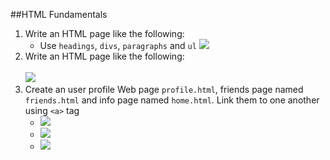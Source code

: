 ##HTML Fundamentals
1. Write an HTML page like the following:
	* Use `headings`, `divs`, `paragraphs` and `ul`
![](http://s28.postimg.org/a9fv4p5sd/runnets_home.png)
2. Write an HTML page like the following:<br><br>
  ![](http://s14.postimg.org/qw5r7uupd/nestedlists.png) 
3. Create an user profile Web page `profile.html`, friends page named `friends.html` and info page named `home.html`. Link them to one another using `<a>` tag	
	* ![](http://s28.postimg.org/vhperrbt9/doge.png)
	* ![](http://s28.postimg.org/hziifgznx/friends.png)
	* ![](http://s28.postimg.org/8ua5llw99/home.png) 
